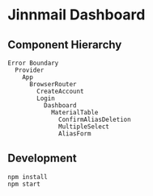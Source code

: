 # Jinnmail Dashboard

## Component Hierarchy
```
Error Boundary
  Provider
    App
      BrowserRouter
        CreateAccount
        Login
          Dashboard
            MaterialTable
              ConfirmAliasDeletion
              MultipleSelect
              AliasForm
```

## Development
```
npm install
npm start
```
